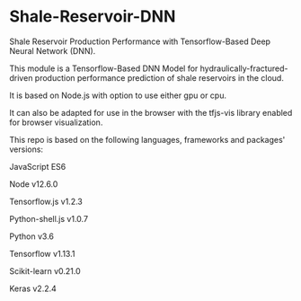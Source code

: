 # Shale-Reservoir-DNN

Shale Reservoir Production Performance with Tensorflow-Based Deep Neural Network (DNN).

This module is a Tensorflow-Based DNN Model for hydraulically-fractured-driven production performance prediction of shale reservoirs in the cloud.

It is based on Node.js with option to use either gpu or cpu. 

It can also be adapted for use in the browser with the tfjs-vis library enabled for browser visualization.

This repo is based on the following languages, frameworks and packages' versions:

JavaScript ES6

Node v12.6.0

Tensorflow.js v1.2.3

Python-shell.js v1.0.7

Python v3.6

Tensorflow v1.13.1

Scikit-learn v0.21.0

Keras v2.2.4
